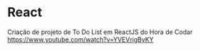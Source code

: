# React 

Criação de projeto de To Do List em ReactJS do Hora de Codar
https://www.youtube.com/watch?v=YVEVrigByKY
